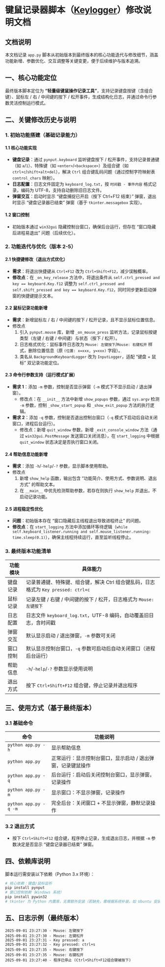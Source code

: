 # 键鼠记录器脚本（[Keylogger](https://github.com/H0002021/Keylogger)）修改说明文档

## 文档说明

本文档记录 `app.py` 脚本从初始版本到最终版本的核心功能迭代与修改细节，涵盖功能新增、参数优化、交互调整等关键变更，便于后续维护与版本追溯。

## 一、核心功能定位

最终版本脚本定位为 **“轻量级键鼠操作记录工具”**，支持记录键盘按键（含组合键）、鼠标左 / 右 / 中间键的按下 / 松开事件，生成结构化日志，并通过命令行参数灵活控制运行模式。

## 二、关键修改历史与说明

### 1. 初始功能搭建（基础记录能力）

#### 1.1 核心功能实现

- **键盘记录**：通过 `pynput.keyboard` 监听键盘按下 / 松开事件，支持记录普通键（如 `a`/`1`）、特殊键（如 `<enter>`/`<backspace>`）及组合键（如 `ctrl+c`/`shift+alt+del`），解决 `Ctrl` 组合键乱码问题（通过控制字符映射表 `control_chars` 映射）。
- **日志配置**：日志文件固定为 `keyboard_log.txt`，按 `时间戳 - 事件内容` 格式记录，编码为 UTF-8，支持自动删除旧日志文件。
- **弹窗交互**：启动时显示 “键盘捕捉已开启（按下 Ctrl+F12 结束）” 弹窗，退出时显示 “键盘记录器已结束” 弹窗（基于 `tkinter.messagebox` 实现）。

#### 1.2 窗口控制

- 初始版本通过 `win32gui` 隐藏控制台窗口，确保后台运行，但存在 “窗口隐藏后进程易退出” 问题（后续优化）。

### 2. 功能迭代与优化（版本 2-5）

#### 2.1 快捷键修改（退出方式优化）

- **需求**：将退出快捷键从 `Ctrl+F12` 改为 `Ctrl+Shift+F12`，减少误触概率。
- **修改点**：在 `_on_key_release` 方法中，将退出条件从 `self.ctrl_pressed and key == keyboard.Key.f12` 调整为 `self.ctrl_pressed and self.shift_pressed and key == keyboard.Key.f12`，同时同步更新启动弹窗的快捷键提示文本。

#### 2.2 鼠标记录功能新增

- **需求**：新增鼠标左 / 右 / 中间键的按下 / 松开记录，且不显示鼠标位置信息。
- 修改点
  1. 引入 `pynput.mouse` 库，新增 `_on_mouse_press` 监听方法，记录鼠标按键类型（左键 / 右键 / 中间键）与状态（按下 / 松开）。
  2. 日志格式优化：鼠标事件日志改为 `Mouse: 左键按下`/`Mouse: 右键松开` 样式，删除位置信息（原 `(位置: x=xxx, y=xxx)` 字段）。
  3. 类名从 `BackgroundKeyboardLogger` 改为 `InputLogger`，适配 “键盘 + 鼠标” 双记录功能定位。

#### 2.3 命令行参数支持（运行模式扩展）

- **需求 1**：添加 `-m` 参数，控制是否显示弹窗（`-m` 模式下不显示启动 / 退出弹窗）。
  - 修改点：在 `__init__` 方法中新增 `show_popups` 参数，通过 `sys.argv` 检测 `-m` 参数，控制 `_show_start_popup` 和 `_show_exit_popup` 方法的执行逻辑。
- **需求 2**：添加 `-q` 参数，控制是否退出控制台窗口（`-q` 模式下启动后自动关闭窗口，进程后台运行）。
  - 修改点：新增 `quit_window` 参数，新增 `_exit_console_window` 方法（通过 `win32gui.PostMessage` 发送窗口关闭消息），在 `start_logging` 中根据 `quit_window` 状态决定是否执行窗口关闭。

#### 2.4 帮助信息功能新增

- **需求**：添加 `-h`/`-help`/`-?` 参数，显示脚本使用帮助。
- 修改点
  1. 新增 `show_help` 函数，输出包含 “功能简介、使用方式、参数说明、退出方式” 的帮助文本。
  2. 在 `__main__` 中优先检测帮助参数，若存在则执行 `show_help` 并退出，不启动记录功能。

#### 2.5 进程稳定性优化

- **问题**：初始版本存在 “窗口隐藏后主线程退出导致进程终止” 的问题。
- **修改点**：在 `start_logging` 方法中添加循环等待逻辑（`while self.keyboard_listener.running and self.mouse_listener.running: time.sleep(0.1)`），确保主线程持续运行，直至监听线程停止。

### 3. 最终版本功能清单

| 功能模块 | 具体能力                                                     |
| -------- | ------------------------------------------------------------ |
| 键盘记录 | 记录普通键、特殊键、组合键，解决 Ctrl 组合键乱码，日志格式为 `Key pressed: ctrl+c` |
| 鼠标记录 | 记录左键 / 右键 / 中间键的按下 / 松开，日志格式为 `Mouse: 左键按下` |
| 日志配置 | 日志文件 `keyboard_log.txt`，UTF-8 编码，自动覆盖旧日志，含时间戳 |
| 弹窗交互 | 默认显示启动 / 退出弹窗，`-m` 参数可关闭                     |
| 窗口控制 | 默认显示控制台窗口，`-q` 参数可启动后自动关闭窗口（进程后台运行） |
| 帮助信息 | `-h`/`-help`/`-?` 参数显示使用说明                           |
| 退出方式 | 按下 `Ctrl+Shift+F12` 组合键，停止记录并退出程序             |

## 三、使用方式（基于最终版本）

### 3.1 基础命令

| 命令                  | 功能说明                                                    |
| --------------------- | ----------------------------------------------------------- |
| `python app.py -h`    | 显示帮助信息                                                |
| `python app.py`       | 正常运行：显示控制台窗口，显示启动 / 退出弹窗，记录键鼠操作 |
| `python app.py -q`    | 后台运行：启动后关闭控制台窗口，显示弹窗，记录操作          |
| `python app.py -m`    | 显示窗口：不显示弹窗，记录操作                              |
| `python app.py -q -m` | 完全后台：关闭窗口 + 不显示弹窗，静默记录操作               |

### 3.2 退出方式

- 按下 `Ctrl+Shift+F12` 组合键，程序停止记录，生成退出日志，并根据 `-m` 参数决定是否显示 “键盘记录器已结束” 弹窗。

## 四、依赖库说明

脚本运行需安装以下依赖（Python 3.x 环境）：

```bash
# 核心依赖：键盘/鼠标监听
pip install pynput
# 窗口控制依赖（Windows 系统）
pip install pywin32
# tkinter 为 Python 内置库，无需额外安装（若缺失，需根据系统补装，如 Ubuntu 安装 python3-tk）
```

## 五、日志示例（最终版本）

```plaintext
2025-09-01 23:27:30 - Mouse: 左键按下
2025-09-01 23:27:30 - Mouse: 左键松开
2025-09-01 23:27:31 - Key pressed: a
2025-09-01 23:27:32 - Key pressed: ctrl+s
2025-09-01 23:27:35 - Mouse: 右键按下
2025-09-01 23:27:35 - Mouse: 右键松开
2025-09-01 23:27:40 - 程序已停止 (Ctrl+Shift+F12组合键被按下)
```
